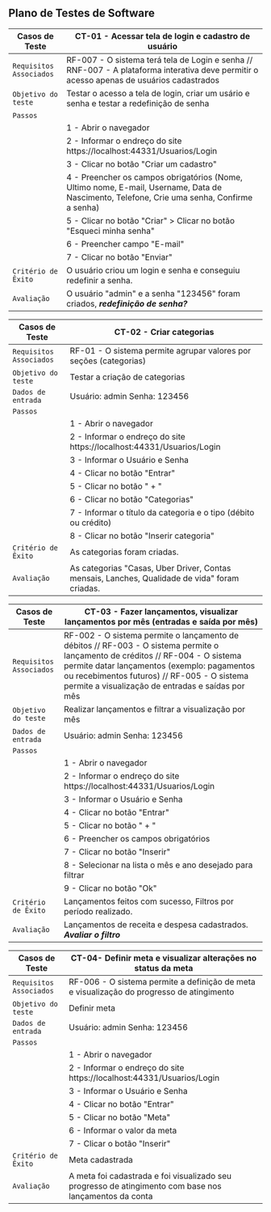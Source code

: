 ## Plano de Testes de Software

| Casos de Teste | CT-01 - Acessar tela de login e cadastro de usuário |
|--------------------|------------------------------------|
|`Requisitos Associados` | RF-007 - O sistema terá tela de Login e senha // RNF-007 - A plataforma interativa deve permitir o acesso apenas de usuários cadastrados |
|`Objetivo do teste` | Testar o acesso a tela de login, criar um usário e senha e testar a redefinição de senha |
|`Passos` | 
||1 - Abrir o navegador  |
||2 - Informar o endreço do site https://localhost:44331/Usuarios/Login |
||3 - Clicar no botão "Criar um cadastro" |
||4 - Preencher os campos obrigatórios (Nome, Ultimo nome, E-mail, Username, Data de Nascimento, Telefone, Crie uma senha, Confirme a senha) |
||5 - Clicar no botão "Criar" > Clicar no botão "Esqueci minha senha" |
||6 - Preencher campo "E-mail" |
||7 - Clicar no botão "Enviar" |
|`Critério de Êxito` | O usuário criou um login e senha e conseguiu redefinir a senha. |
|`Avaliação` | O usuário "admin" e a senha "123456" foram criados, ***redefinição de senha?*** |


| Casos de Teste | CT-02 - Criar categorias |
|--------------------|------------------------------------|
|`Requisitos Associados` | RF-01 -  O sistema permite agrupar valores por seções (categorias) |
|`Objetivo do teste` | Testar a criação de categorias |
|`Dados de entrada` | Usuário: admin Senha: 123456 |
|`Passos` | 
||1 - Abrir o navegador |
||2 - Informar o endreço do site https://localhost:44331/Usuarios/Login |
||3 - Informar o Usuário e Senha |
||4 - Clicar no botão "Entrar" |
||5 - Clicar no botão " + " |
||6 - Clicar no botão "Categorias" |
||7 - Informar o título da categoria e o tipo (débito ou crédito)|
||8 - Clicar no botão "Inserir categoria"  |
|`Critério de Êxito` | As categorias foram criadas. |
|`Avaliação` | As categorias "Casas, Uber Driver, Contas mensais, Lanches, Qualidade de vida" foram criadas. |


| Casos de Teste | CT-03 - Fazer lançamentos, visualizar lançamentos por mês (entradas e saída por mês) |
|--------------------|------------------------------------|
|`Requisitos Associados` | RF-002 - O sistema permite o lançamento de débitos // RF-003 - O sistema permite o lançamento de créditos // RF-004 - O sistema permite datar lançamentos (exemplo: pagamentos ou recebimentos futuros)  // RF-005 - O sistema permite a visualização de entradas e saídas por mês |
|`Objetivo do teste` | Realizar lançamentos e filtrar a visualização por mês |
|`Dados de entrada` | Usuário: admin Senha: 123456 |
|`Passos` | 
||1 - Abrir o navegador |
||2 - Informar o endreço do site https://localhost:44331/Usuarios/Login |
||3 - Informar o Usuário e Senha | 
||4 - Clicar no botão "Entrar" |
||5 - Clicar no botão " + " |
||6 - Preencher os campos obrigatórios |
||7 - Clicar no botão "Inserir" | 
||8 - Selecionar na lista o mês e ano desejado para filtrar |
||9 - Clicar no botão "Ok" |
|`Critério de Êxito` | Lançamentos feitos com sucesso, Filtros por período realizado. |
|`Avaliação` | Lançamentos de receita e despesa cadastrados. ***Avaliar o filtro*** |


| Casos de Teste | CT-04- Definir meta e visualizar alterações no status da meta|
|--------------------|------------------------------------|
|`Requisitos Associados` | RF-006 - O sistema permite a definição de meta e visualização do progresso de atingimento |
|`Objetivo do teste` | Definir meta |
|`Dados de entrada` | Usuário: admin Senha: 123456 |
|`Passos` | 
||1 - Abrir o navegador |
||2 - Informar o endreço do site https://localhost:44331/Usuarios/Login |
||3 - Informar o Usuário e Senha |
||4 - Clicar no botão "Entrar" |
||5 - Clicar no botão "Meta" |
||6 - Informar o valor da meta |
||7 - Clicar o botão "Inserir" | 
|`Critério de Êxito` | Meta cadastrada |
|`Avaliação` | A meta foi cadastrada e foi visualizado seu progresso de atingimento com base nos lançamentos da conta |
